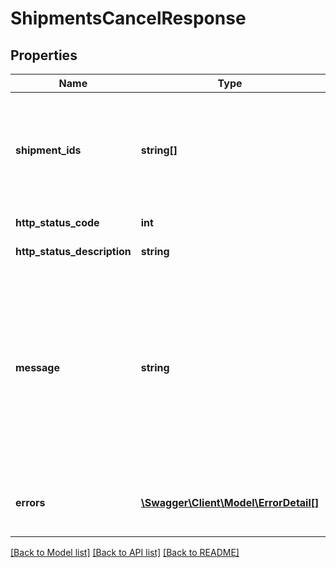 # ShipmentsCancelResponse

## Properties
Name | Type | Description | Notes
------------ | ------------- | ------------- | -------------
**shipment_ids** | **string[]** | Shipment Ids&lt;br /&gt;Tracking Numbers / Unique Ids of each shipment involved in the request. | [optional] 
**http_status_code** | **int** | HTTP Status Code | 
**http_status_description** | **string** | HTTP Status Description | 
**message** | **string** | Message&lt;br /&gt;Successful response may include a success message.&lt;br /&gt;Failure responses will have general reason as to why. Further details may be contained in the list of errors. | [optional] 
**errors** | [**\Swagger\Client\Model\ErrorDetail[]**](ErrorDetail.md) | Errors&lt;br /&gt;Details about why a request failed. | [optional] 

[[Back to Model list]](../README.md#documentation-for-models) [[Back to API list]](../README.md#documentation-for-api-endpoints) [[Back to README]](../README.md)


